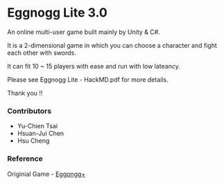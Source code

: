 # Eggnogg Lite 3.0

An online multi-user game built mainly by Unity & C#. 

It is a 2-dimensional game in which you can choose a character and fight each other with swords.

It can fit 10 ~ 15 players with ease and run with low lateancy.

Please see Eggnogg Lite - HackMD.pdf for more details.

Thank you !!

### Contributors
* Yu-Chien Tsai
* Hsuan-Jui Chen
* Hsu Cheng

### Reference
Originial Game - [Eggongg+](<https://madgarden.itch.io/eggnogg>)
